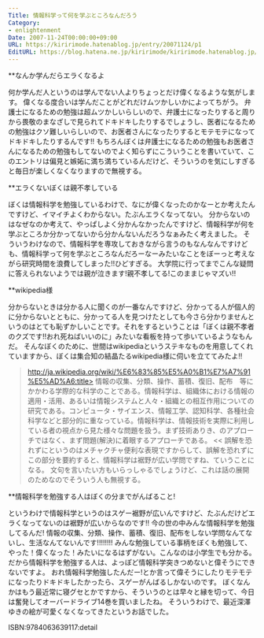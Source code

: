 ```yaml
---
Title: 情報科学って何を学ぶところなんだろう
Category:
- enlightenment
Date: 2007-11-24T00:00:00+09:00
URL: https://kiririmode.hatenablog.jp/entry/20071124/p1
EditURL: https://blog.hatena.ne.jp/kiririmode/kiririmode.hatenablog.jp/atom/entry/8454420450078216160
---
```


**なんか学んだらエラくなるよ

何か学んだ人というのは学んでない人よりちょっとだけ偉くなるような気がします。
偉くなる度合いは学んだことがどれだけムツかしいかによってちがう。
弁護士になるための勉強は超ムツかしいらしいので、弁護士になったりすると周りから畏敬のまなざしで見られてドキドキしたりするでしょうし、医者になるための勉強はクソ難しいらしいので、お医者さんになったりするとモテモテになってドキドキしたりするんです!!
もちろんぼくは弁護士になるための勉強もお医者さんになるための勉強もしてないのでよく知らずにこういうことを書いていて、このエントリは偏見と嫉妬に満ち満ちているんだけど、そういうのを気にしすぎると毎日が楽しくなくなりますので無視する。

**エラくないぼくは親不孝している

ぼくは情報科学を勉強しているわけで、なにが偉くなったのかなーとか考えたんですけど、イマイチよくわからない。たぶんエラくなってない。
分からないのはなぜなのか考えて、やっぱしよく分かんなかったんですけど、情報科学が何を学ぶところか分かってないから分かんないんだろうなぁみたく考えました。
そういうわけなので、情報科学を専攻しておきながら言うのもなんなんですけども、情報科学って何を学ぶところなんだろーなーみたいなことをぼーっと考えながら研究時間を浪費してしまった!!ひどすぎる。
大学院に行ってまでこんな疑問に答えられないようでは親が泣きます!親不孝してる!このままじゃマズい!!

**wikipedia様

分からないときは分かる人に聞くのが一番なんですけど、分かってる人が個人的に分からないとともに、分かってる人を見つけたとしても今さら分かりませんというのはとても恥ずかしいことです。それをするということは「ぼくは親不孝者のクズです!!おれ死ねばいいのに」みたいな看板を持って歩いているようなもんだ。
そんなぼくのために、世間はwikipediaというステキなものを用意してくれていますから、ぼくは集合知の結晶たるwikipedia様に伺いを立ててみたよ!!
>http://ja.wikipedia.org/wiki/%E6%83%85%E5%A0%B1%E7%A7%91%E5%AD%A6:title>
情報の収集、分類、操作、蓄積、復旧、配布　等にかかわる学際的な科学のことである。情報科学は、組織体における情報の適用・活用、あるいは情報システムと人々・組織との相互作用についての研究である。コンピュータ・サイエンス、情報工学、認知科学、各種社会科学などと部分的に重なっている。情報科学は、情報技術を実際に利用している者の視点から見た様々な問題を扱う。まず技術ありき、のアプローチではなく、まず問題(解決)に着眼するアプローチである。
<<
誤解を恐れずにというのはメチャクチャ便利な表現ですからして、誤解を恐れずにこの部分を要約すると、情報科学は裾野が広い学問ですね、ていうことになる。
文句を言いたい方もいらっしゃるでしょうけど、これは話の展開のためなのでそういう人も無視する。

**情報科学を勉強する人はぼくの分までがんばること!

というわけで情報科学というのはスゲー裾野が広いんですけど、たぶんだけどエラくなってないのは裾野が広いからなのです!!
今の世の中みんな情報科学を勉強してるんだ!
情報の収集、分類、操作、蓄積、復旧、配布をしない学問なんてないし、生活なんてないんです!!!!!!!!
みんな勉強している事柄をぼくも勉強して、やった！偉くなった！みたいになるはずがない。こんなのは小学生でも分かる。
だから情報科学を勉強する人は、よっぽど情報科学突きつめないと偉そうにできないですよ。
おれ情報科学勉強したんだー!とか言って偉そうにしたりモテモテになったりドキドキしたかったら、スゲーがんばるしかないのです。
ぼくなんかはもう最近常に寝グセとかですから、そういうのとは早々と縁を切って、今日は奮発してオーバードライブ14巻を買いましたね。
そういうわけで、最近深澤ゆきの絵が可愛くなくなってきたというお話でした。

ISBN:9784063639117:detail
